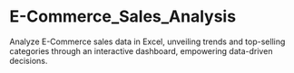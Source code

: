 # E-Commerce_Sales_Analysis
Analyze E-Commerce sales data in Excel, unveiling trends and top-selling categories through an interactive dashboard, empowering data-driven decisions.
